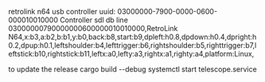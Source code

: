 retrolink n64 usb controller uuid:
03000000-7900-0000-0600-000010010000
Controller sdl db line
03000000790000000600000010010000,RetroLink N64,x:b3,a:b2,b:b1,y:b0,back:b8,start:b9,dpleft:h0.8,dpdown:h0.4,dpright:h0.2,dpup:h0.1,leftshoulder:b4,lefttrigger:b6,rightshoulder:b5,righttrigger:b7,leftstick:b10,rightstick:b11,leftx:a0,lefty:a3,rightx:a1,righty:a4,platform:Linux,

to update the release
cargo build --debug
systemctl start telescope.service